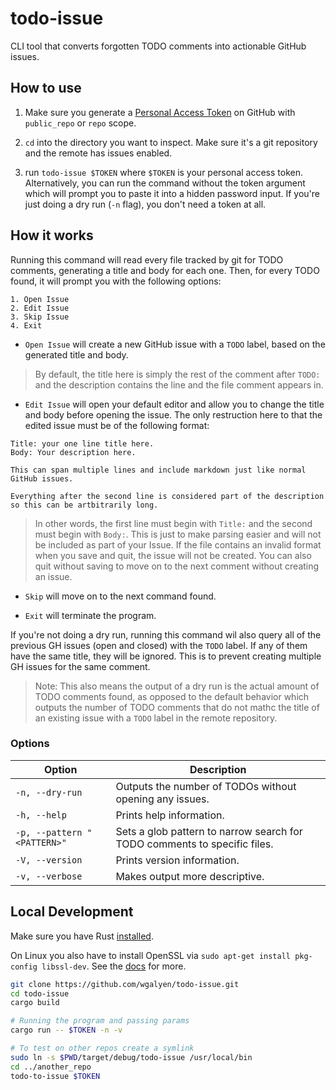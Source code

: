 # todo-issue

CLI tool that converts forgotten TODO comments into actionable GitHub issues.

## How to use

1. Make sure you generate a [Personal Access Token](https://github.com/settings/tokens/new) on GitHub with `public_repo` or `repo` scope.

2. `cd` into the directory you want to inspect. Make sure it's a git repository and the remote has issues enabled.

3. run `todo-issue $TOKEN` where `$TOKEN` is your personal access token. Alternatively, you can run the command without the token argument which will prompt you to paste it into a hidden password input. If you're just doing a dry run (`-n` flag), you don't need a token at all.

## How it works

Running this command will read every file tracked by git for TODO comments, generating a title and body for each one. Then, for every TODO found, it will prompt you with the following options:
```
1. Open Issue
2. Edit Issue
3. Skip Issue
4. Exit
```

- `Open Issue` will create a new GitHub issue with a `TODO` label, based on the generated title and body.

> By default, the title here is simply the rest of the comment after `TODO:` and the description contains the line and the file comment appears in.

- `Edit Issue` will open your default editor and allow you to change the title and body before opening the issue. The only restruction here to that the edited issue must be of the following format:
```
Title: your one line title here.
Body: Your description here.

This can span multiple lines and include markdown just like normal GitHub issues.

Everything after the second line is considered part of the description so this can be artbitrarily long.
```
> In other words, the first line must begin with `Title:` and the second must begin with `Body:`. This is just to make parsing easier and will not be included as part of your Issue. If the file contains an invalid format when you save and quit, the issue will not be created. You can also quit without saving to move on to the next comment without creating an issue.

- `Skip` will move on to the next command found.

- `Exit` will terminate the program.

If you're not doing a dry run, running this command wil also query all of the previous GH issues (open and closed) with the `TODO` label. If any of them have the same title, they will be ignored. This is to prevent creating multiple GH issues for the same comment.

> Note: This also means the output of a dry run is the actual amount of TODO comments found, as opposed to the default behavior which outputs the number of TODO comments that do not mathc the title of an existing issue with a `TODO` label in the remote repository.

### Options

| Option  | Description |
| ------------- | ------------- |
| `-n, --dry-run`  | Outputs the number of TODOs without opening any issues.  |
| `-h, --help` | Prints help information. |
| `-p, --pattern "<PATTERN>"` | Sets a glob pattern to narrow search for TODO comments to specific files. |
| `-V, --version` | Prints version information. |
| `-v, --verbose`  | Makes output more descriptive.  |

## Local Development
Make sure you have Rust [installed](https://www.rust-lang.org/tools/install).

On Linux you also have to install OpenSSL via `sudo apt-get install pkg-config libssl-dev`. See the [docs](https://docs.rs/openssl/0.10.24/openssl/) for more.

```bash
git clone https://github.com/wgalyen/todo-issue.git
cd todo-issue
cargo build

# Running the program and passing params
cargo run -- $TOKEN -n -v

# To test on other repos create a symlink
sudo ln -s $PWD/target/debug/todo-issue /usr/local/bin
cd ../another_repo
todo-to-issue $TOKEN
```